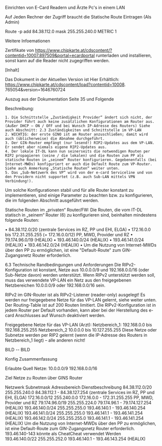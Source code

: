 Einrichten von E-Card Readern und Ärzte Pc's in einem LAN

Auf Jeden Rechner der Zugriff braucht die Statische Route Eintragen (Als Admin)

Route -p add 84.38.112.0 mask 255.255.240.0 <Gateway-IP> METRIC 1

Weitere Infoemationen

Zertifikate von https://www.chipkarte.at/cdscontent/?contentid=10007.897509&portal=ecardportal runterladen und installieren, sonst kann auf die Reader nicht zugegriffen werden.

[Inhalt]

Das Dokument in der Aktuellen Version ist Hier Erhältlich: https://www.chipkarte.at/cdscontent/load?contentid=10008.
765054&version=1646760724

																					
Auszug aus der Dokumentation Seite 35 und Folgende


Beschreibung:

	1. Die Schnittstelle „Zuständigkeit Provider“ ändert sich nicht, der Provider führt auch keine zusätzlichen Konfigurationen am Router aus. (Außer DHCP – ON / OFF und bei Wunsch IP-Adresse des Routers) Siehe auch Abschnitt: 2.3 Zuständigkeiten und Schnittstelle im VP-LAN 
	2. WICHTIG: der erste GINO ist am Router anzuschließen; damit wird auch (üblicherweise) die Abnahme durchgeführt. 
	3. Der GIN-Router empfängt (nur lesend!) RIP2-Updates aus dem VP-LAN. Er sendet aber niemals eigene RIP2-Updates aus. 
	4. Der lokale IT-DL kann nun seinerseits die notwendigen Routen per RIP2 propagieren (seine / die lokalen) und die Routen zum PP als statische Routen in „seinem“ Router konfigurieren. Gegebenenfalls (bei Internet-MWDs) konfiguriert er auch die Default Route zum VP-Router. Siehe auch Anmerkung „Statische Routen“ weiter unten.
	5. Das „Sub-Netzwerk des VP“ wird von der e-card Serviceline und von den Providern nicht supportet (z.B. auch Sub-LAN mittels VPN Verbindung!). 

Um solche Konfigurationen stabil und für alle Router konstant zu implementieren, sind einige Parameter zu beachten bzw. zu konfigurieren, die im folgenden Abschnitt ausgeführt werden.

Statische Routen im „privaten“ Router/FW: 
Die Routen, die vom IT-DL statisch in „seinem“ Router (6) zu konfigurieren sind, beinhalten mindestens folgende Routen: 

• 84.38.112.0/20 (zentrale Services im RZ, PP und EHI, ELGA) 
• 172.16.0.0 bis 172.31.255.255 (= 172.16.0.0/12) PP, MWD, Provider und RZ 
• 79.174.96.0/19 (HEALIX) 
• 193.46.140.0/24 (HEALIX) 
• 193.46.141.0/24 (HEALIX) 
• 193.46.142.0/24 (HEALIX) 
• Um die Nutzung von Internet-MWDs über den PP zu ermöglichen, ist eine "Default-Route" zum GIN-Zugangsnetz Router erforderlich. 

6.3 Technische Randbedingungen und Anforderungen
Die RIPv2-Konfiguration ist konstant, Netze aus 10.0.0.0/9 und 192.168.0.0/16 (oder Sub-Netze davon) werden unterstützt. Wenn RIPv2 unterstützt werden soll, muss das verwendete VP-LAN ein Netz aus den freigegebenen Netzbereichen 10.0.0.0/9 oder 192.168.0.0/16 sein.

RIPv2 im GIN-Router ist als RIPv2-Listener (reader-only) ausgelegt! Es werden nur freigegebene Netze für das VP-LAN gelernt, siehe weiter unten. Der Routing-Table ist auf 200 Routen limitiert. Die RIPv2-Konfiguration ist in jedem Router per Default vorhanden, kann aber bei der Herstellung des e-card Anschlusses auf Wunsch deaktiviert werden.

Freigegebene Netze für das VP-LAN (Arzt): Netzbereich_1: 192.168.0.0 bis 192.168.255.255 Netzbereich_2 10.0.0.0 bis 10.127.255.255 Diese Netze oder Subnetze werden per RIP2 gelernt (wenn die IP-Adresse des Routers in Netzbereich_1 liegt) – alle anderen nicht!

BILD -- BILD

Konfig Zusammenfassung

Erlaubte Quell Netze:
10.0.0.0/9
192.168.0.0/16

Ziel Netze zu Routen über GINS Router

Netzwerk	Subnetmask	Adressbereich	Dienstbeschreibung
84.38.112.0/20	255.255.240.0	84.38.112.1 - 84.38.127.254	(zentrale Services im RZ, PP und EHI, ELGA)
172.16.0.0/12	255.240.0.0	172.16.0.0 - 172.31.255.255	PP, MWD, Provider und RZ
79.174.96.0/19	255.255.224.0	79.174.96.1 - 79.174.127.254	(HEALIX)
193.46.140.0/24	255.255.255.0	193.46.140.1 - 193.46.140.254	(HEALIX)
193.46.141.0/24	255.255.255.0	193.46.141.1 - 193.46.141.254	(HEALIX)
193.46.142.0/24	255.255.255.0	193.46.141.1 - 193.46.141.254	(HEALIX)
Um die Nutzung von Internet-MWDs über den PP zu ermöglichen, ist eine Default-Route zum GIN-Zugangsnetz Router erforderlich.			
193.46.140-143 könnte als CheatCheat verwendet Werden			
193.46.140.0/22	255.255.252.0	193.46.140.1 - 193.46.143.254	(HEALIX)

